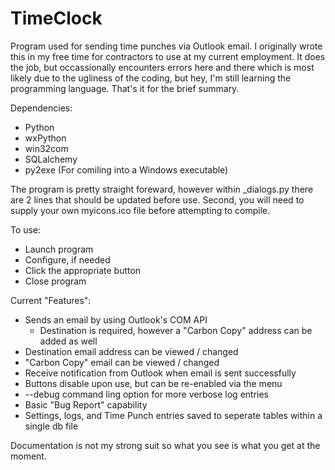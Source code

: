# TimeClock
Program used for sending time punches via Outlook email. I originally wrote this in my free time for contractors to use at my current employment. It does the job, but occassionally encounters errors here and there which is most likely due to the ugliness of the coding, but hey, I'm still learning the programming language. That's it for the brief summary.

Dependencies:
  - Python
  - wxPython
  - win32com
  - SQLalchemy
  - py2exe (For comiling into a Windows executable)

The program is pretty straight foreward, however within _dialogs.py there are 2 lines that should be updated before use. Second, you will need to supply your own myicons.ico file before attempting to compile.

To use:
  - Launch program
  - Configure, if needed
  - Click the appropriate button
  - Close program

Current "Features":
  - Sends an email by using Outlook's COM API
     - Destination is required, however a "Carbon Copy" address can be added as well
  - Destination email address can be viewed / changed
  - "Carbon Copy" email can be viewed / changed
  - Receive notification from Outlook when email is sent successfully
  - Buttons disable upon use, but can be re-enabled via the menu
  - --debug command ling option for more verbose log entries
  - Basic "Bug Report" capability
  - Settings, logs, and Time Punch entries saved to seperate tables within a single db file

Documentation is not my strong suit so what you see is what you get at the moment.
